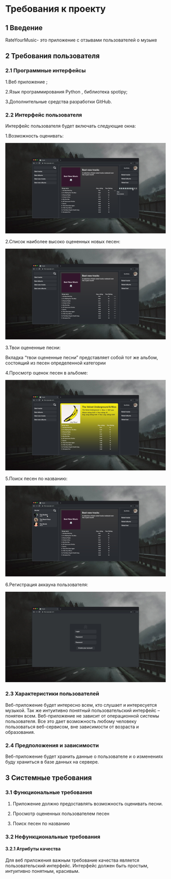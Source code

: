 # Требования к проекту

## 1 Введение

  RateYourMusic- это приложение с отзывами пользователей о
музыке

## 2 Требования пользователя

### 2.1 Программные интерфейсы

1.Веб приложение ;
      
2.Язык программирования Python , библиотека spotipy;
      
3.Дополнительные средства разработки GitHub.
      
### 2.2 Интерфейс пользователя
Интерфейс пользователя будет включать следующие окна:
    
1.Возможность оценивать:
  
  <img src="https://github.com/savkunok/RateYourMusic/blob/main/rating2.png" >
    
2.Список наиболее высоко оцененных новых песен:  
  
  <img src="https://github.com/savkunok/RateYourMusic/blob/main/bestNewTracks.png">
    
3.Твои оцененные песни:

Вкладка “твои оцененные песни” представляет собой тот же
альбом, состоящий из песен определенной категории

4.Просмотр оценок песен в альбоме:
  
  <img src="https://github.com/savkunok/RateYourMusic/blob/main/%D0%BC%D0%B0%D0%BA%D0%B0%D0%BF1.png" >

5.Поиск песен по названию: 

  <img src="https://github.com/savkunok/RateYourMusic/blob/main/search.jpg">

6.Регистрация аккауна пользователя:

  <img src="https://github.com/savkunok/RateYourMusic/blob/main/accCreation.jpg">

### 2.3 Характеристики пользователей

Веб-приложение будет интересно всем, кто слушает и
интересуется музыкой. Так же интуитивно понятный
пользовательский интерфейс – понятен всем. Веб-приложение не
зависит от операционной системы пользователя. Все это дает
возможность любому человеку пользоваться веб-сервисом, вне
зависимости от возраста и образования.

### 2.4 Предположения и зависимости

Веб-приложение будет хранить данные о пользователе и о
изменениях буду храниться в базе данных на сервере.

## 3 Системные требования

### 3.1 Функциональные требования

1.	Приложение должно предоставлять возможность оценивать песни.
   
2.	Просмотр оцененных пользователем песен
   
3.	Поиск песен по названию
   
### 3.2 Нефункциональные требования
  	
#### 3.2.1 Атрибуты качества

Для веб приложения важным требование качества является пользовательский интерфейс. Интерфейс должен быть простым, интуитивно понятным, красивым.
